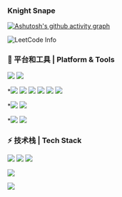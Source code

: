 ### Knight Snape


[![Ashutosh's github activity graph](https://activity-graph.herokuapp.com/graph?username=KnightSnape)](https://github.com/ashutosh00710/github-readme-activity-graph)

![LeetCode Info](https://stats.justsong.cn/api/leetcode?username=KnightSnape&cn=true&theme=dark)<br>

### 🔧 平台和工具 | Platform & Tools

![](https://img.shields.io/badge/Ubuntu-20.04-E95420?style=flat&logo=ubuntu&logoColor=E95420)
![](https://img.shields.io/badge/Windows-10-2376bc?style=flat&logo=windows&logoColor=2376bc)

*![](https://img.shields.io/badge/Vim-019733?style=flat&logo=vim&logoColor=ffffff)
![](https://img.shields.io/badge/Visual%20Studio%20Code-007ACC?style=flat&logo=visual-studio-code&logoColor=ffffff)
![](https://img.shields.io/badge/CLion-000000?style=flat&logo=clion&logoColor=ffffff)
![](https://img.shields.io/badge/PyCharm%20CE-000000?style=flat&logo=pycharm&logoColor=ffffff)
![](https://img.shields.io/badge/IntelliJ%20IDEA%20CE-000000?style=flat&logo=IntelliJ-IDEA&logoColor=ffffff)
![](https://img.shields.io/badge/Visual%20Studio-8A2BE2?style=flat&logo=visual-studio&logoColor=ffffff)


*![](https://img.shields.io/badge/Unity-000000?style=flat&logo=unity&logoColor=ffffff)
![](https://img.shields.io/badge/Blender-F5792A?style=flat&logo=blender&logoColor=ffffff)

*![](https://img.shields.io/badge/-Git-333333?style=flat&logo=git)
![](https://img.shields.io/badge/-Markdown-333333?style=flat&logo=markdown)

### ⚡ 技术栈 | Tech Stack
![](https://img.shields.io/badge/-C/C++-A8B9CC?style=flat&logo=c&logoColor=ffffff)
![](https://img.shields.io/badge/-C#-A8B9CC?style=flat&logo=c++&logoColor=ffffff)
![](https://img.shields.io/badge/-Java-007396?style=flat&logo=Java&logoColor=ffffff)

![](https://img.shields.io/badge/-ROS-22314E?style=flat&logo=ros&logoColor=ffffff)

![](https://img.shields.io/badge/-QT-808080?style=flat)
